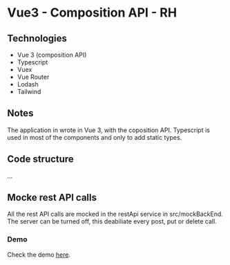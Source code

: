 # Vue3 - Composition API - RH

## Technologies

* Vue 3 (composition API)
* Typescript
* Vuex
* Vue Router
* Lodash
* Tailwind

## Notes

The application in wrote in Vue 3, with the coposition API.
Typescript is used in most of the components and only to add static types.

## Code structure

...

## Mocke rest API calls

All the rest API calls are mocked in the restApi service in src/mockBackEnd.
The server can be turned off, this deabiliate every post, put or delete call.

### Demo

Check the demo [here](https://flamboyant-neumann-848fe1.netlify.app/).
